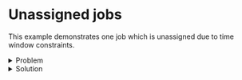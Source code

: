# Unassigned jobs

This example demonstrates one job which is unassigned due to time window constraints.

<details>
    <summary>Problem</summary><p>

```json
{{#include ../../../../../examples/data/pragmatic/basics/unassigned.unreachable.problem.json}}
```

</p></details>

<details>
    <summary>Solution</summary><p>

```json
{{#include ../../../../../examples/data/pragmatic/basics/unassigned.unreachable.solution.json}}
```

</p></details>
